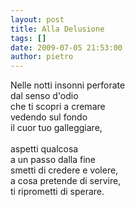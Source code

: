 ```yaml
---
layout: post
title: Alla Delusione
tags: []
date: 2009-07-05 21:53:00
author: pietro
---
```

Nelle notti insonni perforate<br/>dal senso d'odio<br/>che ti scopri a cremare<br/>vedendo sul fondo<br/>il cuor tuo galleggiare,<br/><br/>aspetti qualcosa<br/>a un passo dalla fine<br/>smetti di credere e volere,<br/>a cosa pretende di servire,<br/>ti riprometti di sperare.
